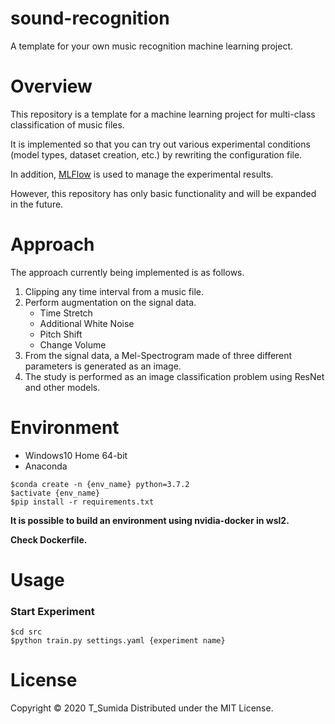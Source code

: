 # sound-recognition
A template for your own music recognition machine learning project.

# Overview
This repository is a template for a machine learning project for multi-class classification of music files.

It is implemented so that you can try out various experimental conditions (model types, dataset creation, etc.) by rewriting the configuration file.

In addition, [MLFlow](https://mlflow.org/) is used to manage the experimental results.

However, this repository has only basic functionality and will be expanded in the future.

# Approach
The approach currently being implemented is as follows.

1. Clipping any time interval from a music file.
2. Perform augmentation on the signal data.
   - Time Stretch
   - Additional White Noise
   - Pitch Shift
   - Change Volume
3. From the signal data, a Mel-Spectrogram made of three different parameters is generated as an image.
4. The study is performed as an image classification problem using ResNet and other models.

# Environment
- Windows10 Home 64-bit
- Anaconda

```
$conda create -n {env_name} python=3.7.2
$activate {env_name}
$pip install -r requirements.txt
```

**It is possible to build an environment using nvidia-docker in wsl2.**

**Check Dockerfile.**

# Usage
### Start Experiment
```
$cd src
$python train.py settings.yaml {experiment name}
```

# License
Copyright © 2020 T_Sumida Distributed under the MIT License.